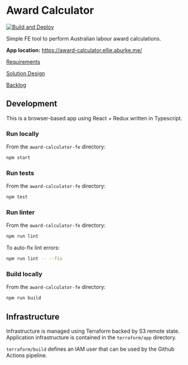 # Award Calculator

[![Build and Deploy](https://github.com/Samour/award-calculator/actions/workflows/build-and-deploy.yaml/badge.svg)](https://github.com/Samour/award-calculator/actions/workflows/build-and-deploy.yaml)

Simple FE tool to perform Australian labour award calculations.

**App location:** https://award-calculator.ellie.aburke.me/

[Requirements](./REQUIREMENTS.md)

[Solution Design](./SOLUTION%20DESIGN.md)

[Backlog](./BACKLOG.md)

## Development

This is a browser-based app using React + Redux written in Typescript.

### Run locally

From the `award-calculator-fe` directory:

```sh
npm start
```

### Run tests

From the `award-calculator-fe` directory:

```sh
npm test
```

### Run linter

From the `award-calculator-fe` directory:

```sh
npm run lint
```

To auto-fix lint errors:

```sh
npm run lint -- --fix
```

### Build locally

From the `award-calculator-fe` directory:

```sh
npm run build
```

## Infrastructure

Infrastructure is managed using Terraform backed by S3 remote state. Application infrastructure is contained
in the `terraform/app` directory.

`terraform/build` defines an IAM user that can be used by the Github Actions pipeline.
